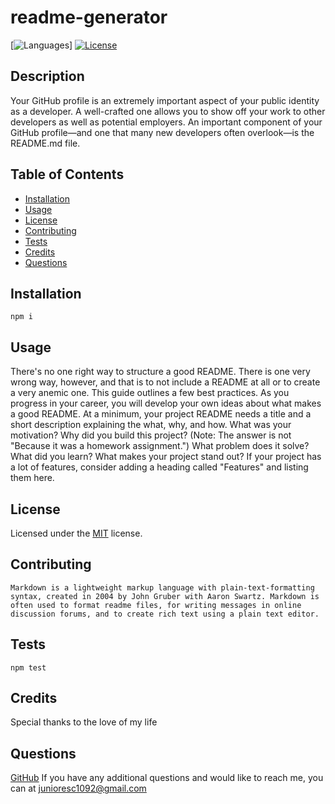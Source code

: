 
# readme-generator

[![Languages](https://img.shields.io/github/languages/top/junioresc/readme-generator)]
[![License](https://img.shields.io/badge/License-MIT-blue)](LICENSE.txt)

## Description

Your GitHub profile is an extremely important aspect of your public identity as a developer. A well-crafted one allows you to show off your work to other developers as well as potential employers. An important component of your GitHub profile—and one that many new developers often overlook—is the README.md file.

## Table of Contents

* [Installation](#installation)
* [Usage](#usage)
* [License](#license)
* [Contributing](#contributing)
* [Tests](#tests)
* [Credits](#credits)
* [Questions](#questions)
    
## Installation

    npm i

## Usage
    
There's no one right way to structure a good README. There is one very wrong way, however, and that is to not include a README at all or to create a very anemic one. This guide outlines a few best practices. As you progress in your career, you will develop your own ideas about what makes a good README. At a minimum, your project README needs a title and a short description explaining the what, why, and how. What was your motivation? Why did you build this project? (Note: The answer is not "Because it was a homework assignment.") What problem does it solve? What did you learn? What makes your project stand out? If your project has a lot of features, consider adding a heading called "Features" and listing them here.

## License

Licensed under the [MIT](LICENSE.txt) license.

## Contributing


    Markdown is a lightweight markup language with plain-text-formatting syntax, created in 2004 by John Gruber with Aaron Swartz. Markdown is often used to format readme files, for writing messages in online discussion forums, and to create rich text using a plain text editor.
    

## Tests

    npm test

## Credits

Special thanks to the love of my life

## Questions

[GitHub](https://github.com/junioresc/)
If you have any additional questions and would like to reach me, you can at junioresc1092@gmail.com
  
